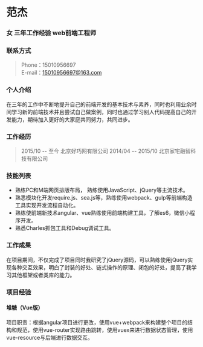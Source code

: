 # 范杰
### 女 三年工作经验 web前端工程师

### 联系方式
> Phone：15010956697	      
E-mail：15010956697@163.com

### 个人介绍
在三年的工作中不断地提升自己的前端开发的基本技术与素养，同时也利用业余时间学习新的前端技术并且尝试自己做案例，同时也通过学习别人代码提高自己的开发能力，期待加入更好的大家庭共同努力，共同进步。

### 工作经历
> 2015/10 -- 至今	北京好巧网有限公司
2014/04 -- 2015/10	北京家宅融智科技有限公司

### 技能列表
* 熟练PC和M端网页排版布局， 熟练使用JavaScript、jQuery等主流技术。
* 熟悉模块化开发require.js、sea.js等，熟练使用webpack、gulp等前端构造工具实现开发流程自动化。
* 熟练使前端新技术angular、vue熟练使用前端构建工具，了解es6，微信小程序开发。
* 熟悉Charles抓包工具和Debug调试工具。

### 工作成果
在项目期间，不仅完成了项目同时我研究了jQuery源码，可以熟练使用jQuery实现各种交互效果，明白了封装的好处、链式操作的原理、闭包的好处，提高了我学习其他框架或者类库的能力。

### 项目经验
#### 堆糖（Vue版）
项目职责：根据angular项目进行更改，使用vue+webpack来构建整个项目的结构和规范，使用vue-router实现路由跳转，使用vuex来进行数据状态管理，使用vue-resource与后端进行数据交互。




